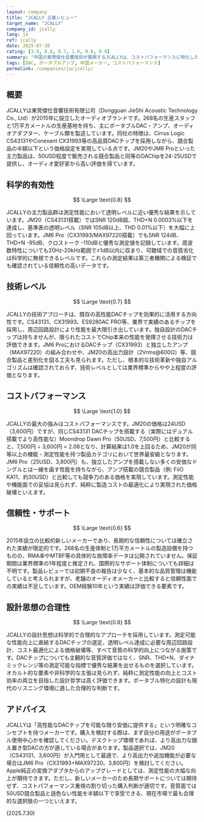 ```yaml
---
layout: company
title: "JCALLY 企業レビュー"
target_name: "JCALLY"
company_id: jcally
lang: ja
ref: jcally
date: 2025-07-30
rating: [3.9, 0.8, 0.7, 1.0, 0.6, 0.8]
summary: "中国の東莞傑仕音響技術が展開するJCALLYは、コストパフォーマンスに特化したポータブルDAC・アンプメーカーです。CS43131やCX31993等の高品質DACチップを採用し、競合製品の半額以下で同等性能を実現している点が特徴的です。"
tags: [DAC, ポータブルアンプ, 中国メーカー, コストパフォーマンス]
permalink: /companies/ja/jcally/
---
```


## 概要

JCALLYは東莞傑仕音響技術有限公司（Dongguan JieShi Acoustic Technology Co., Ltd）が2015年に設立したオーディオブランドです。268名の生産スタッフと1万平方メートルの生産基地を持ち、主にポータブルDAC・アンプ、オーディオアダプター、ケーブル類を製造しています。同社の特徴は、Cirrus Logic CS43131やConexant CX31993等の高品質DACチップを採用しながら、競合製品の半額以下という価格設定を実現している点です。JM20やJM6 Proといった主力製品は、50USD程度で販売される競合製品と同等のDAChipを24-25USDで提供し、オーディオ愛好家から高い評価を得ています。

## 科学的有効性

$$ \Large \text{0.8} $$

JCALLYの主力製品群は測定性能において透明レベルに近い優秀な結果を示しています。JM20（CS43131搭載）ではSNR 120dB超、THD+N 0.0003%以下を達成し、基準表の透明レベル（SNR 105dB以上、THD 0.01%以下）を大幅に上回っています。JM6 Pro（CX31993/MAX97220搭載）でもSNR 124dB、THD+N -95dB、クロストーク -110dBと優秀な測定値を記録しています。周波数特性についても20Hz-20kHz範囲で±1dB以内に収まり、可聴域での音質劣化は科学的に無視できるレベルです。これらの測定結果は第三者機関による検証でも確認されている信頼性の高いデータです。

## 技術レベル

$$ \Large \text{0.7} $$

JCALLYの技術アプローチは、既存の高性能DACチップを効果的に活用する方向性です。CS43131、CX31993、ES9280AC PRO等、業界で実績のあるチップを採用し、周辺回路設計により性能を最大限引き出しています。独自設計のDACチップは持ちませんが、限られたコストでChip本来の性能を発揮させる技術力は評価できます。JM6 ProにおけるDACチップ（CX31993）と独立したアンプ（MAX97220）の組み合わせや、JM20の高出力設計（2Vrms@600Ω）等、競合製品と差別化を図る工夫も見られます。ただし、根本的な技術革新や独自アルゴリズムは確認されておらず、技術レベルとしては業界標準からやや上程度の評価となります。

## コストパフォーマンス

$$ \Large \text{1.0} $$

JCALLYの最大の強みはコストパフォーマンスです。JM20の価格は24USD（3,600円）ですが、同じCS43131 DACチップを搭載する（実際にはデュアル搭載でより高性能な）Moondrop Dawn Pro（50USD、7,500円）と比較すると、7,500円 ÷ 3,600円 = 2.08となり、計算結果は1.0を上回るため、JM20が同等以上の機能・測定性能を持つ製品カテゴリにおいて世界最安級となります。JM6 Pro（25USD、3,800円）も、独立したアンプを搭載しない多くの安価なドングルとは一線を画す性能を持ちながら、アンプ搭載の競合製品（例: FiiO KA11、約30USD）と比較しても競争力のある価格を実現しています。測定性能や機能面での妥協は見られず、純粋に製造コストの最適化により実現された価格破壊といえます。

## 信頼性・サポート

$$ \Large \text{0.6} $$

2015年設立の比較的新しいメーカーであり、長期的な信頼性については確立された実績が限定的です。268名の生産体制と1万平方メートルの製造設備を持つものの、RMA率やMTBF等の具体的な故障率データは公開されていません。保証期間は業界標準の1年程度と推定され、国際的なサポート体制についても詳細は不明です。製品レビューでは初期不良の報告は少なく、基本的な品質管理は機能していると考えられますが、老舗のオーディオメーカーと比較すると信頼性面での実績は不足しています。OEM経験10年という実績は評価できる要素です。

## 設計思想の合理性

$$ \Large \text{0.8} $$

JCALLYの設計思想は科学的で合理的なアプローチを採用しています。測定可能な性能向上に直結するDACチップの選定、透明レベル達成に必要な周辺回路設計、コスト最適化による価格破壊等、すべて音質の科学的向上につながる施策です。DACチップについても主観的な音質評価ではなく、SNR、THD+N、ダイナミックレンジ等の測定可能な指標で優秀な結果を出せるものを選択しています。オカルト的な要素や非科学的な主張は見られず、純粋に測定性能の向上とコスト効率の両立を目指した設計哲学は高く評価できます。ポータブル特化の設計も現代のリスニング環境に適した合理的な判断です。

## アドバイス

JCALLYは「高性能なDACチップを可能な限り安価に提供する」という明確なコンセプトを持つメーカーです。購入を検討する際は、まず自分の用途がポータブル使用中心かを確認してください。デスクトップ環境であれば、より高出力な据え置き型DACの方が適している場合があります。製品選択では、JM20（CS43131、3,600円）が入門用として最適で、より高出力や追加機能が必要な場合はJM6 Pro（CX31993+MAX97220、3,800円）を検討してください。Apple純正の変換アダプタからのアップグレードとしては、測定性能の大幅な向上が期待できます。ただし、新しいメーカーのため長期サポートについては期待せず、コストパフォーマンス重視の割り切った購入判断が適切です。音質面では50USD競合製品と遜色ない性能を半額以下で享受できる、現在市場で最も合理的な選択肢の一つといえます。

(2025.7.30)
